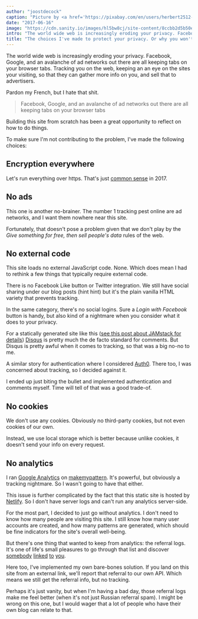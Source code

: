 ```yaml
---
author: "joostdecock"
caption: "Picture by <a href='https://pixabay.com/en/users/herbert2512-2929941/' target='_BLANK' rel='nofollow'>Herbert</a>"
date: "2017-06-16"
image: "https://cdn.sanity.io/images/hl5bw8cj/site-content/8ccbb2d5b50eb0917c6bd2befb2b098b6d667ba9-1920x1280.jpg"
intro: "The world wide web is increasingly eroding your privacy. Facebook, Google, and an avalanche of ad networks out there are all keeping tabs on your browser tabs. Tracking you on the web, keeping an an eye on the sites your visiting, so that they can gather more info on you, and sell that to advertisers."
title: "The choices I've made to protect your privacy. Or why you won't be getting any cookies. [Non traduit]"
---
```


The world wide web is increasingly eroding your privacy. Facebook, Google, and an avalanche of ad networks out there are all keeping tabs on your browser tabs. Tracking you on the web, keeping an an eye on the sites your visiting, so that they can gather more info on you, and sell that to advertisers.

Pardon my French, but I hate that shit.

> Facebook, Google, and an avalanche of ad networks out there are all keeping tabs on your browser tabs

Building this site from scratch has been a great opportunity to reflect on how to do things. 

To make sure I'm not contributing to the problem, I've made the following choices:

## Encryption everywhere

Let's run everything over https. That's just [common sense](https://letsencrypt.org/) in 2017. 

## No ads

This one is another no-brainer. The number 1 tracking pest online are ad networks, and I want them nowhere near this site. 

Fortunately, that doesn't pose a problem given that we don't play by the _Give something for free, then sell people's data_ rules of the web.

## No external code

This site loads no external JavaScript code. None. Which does mean I had to rethink a few things that typically require external code. 

There is no Facebook Like button or Twitter integration. We still have social sharing under our blog posts (hint hint) but it's the plain vanilla HTML variety that prevents tracking.

In the same category, there's no social logins. Sure a _Login with Facebook_ button is handy, but also kind of a nightmare when you consider what it does to your privacy. 

For a statically generated site like this ([see this post about JAMstack for details](/blog/freesewing-goes-jamstack/)) [Disqus](https://disqus.com/) is pretty much the de facto standard for comments. But Disqus is pretty awful when it comes to tracking, so that was a big no-no to me.

A similar story for authentication where I considered [Auth0](https://auth0.com/). There too, I was concerned about tracking, so I decided against it.

I ended up just biting the bullet and implemented authentication and comments myself. Time will tell of that was a good trade-of.

## No cookies
We don't use any cookies. Obviously no third-party cookies, but not even cookies of our own.

Instead, we use local storage which is better because unlike cookies, it doesn't send your info on every request.

## No analytics
I ran [Google Analytics](https://analytics.google.com/) on [makemypattern](https://makemypattern.com/). It's powerful, but obviously a tracking nightmare. So I wasn't going to have that either.

This issue is further complicated by the fact that this static site is hosted by [Netlify](https://www.netlify.com/). So I don't have server logs and can't run any analytics server-side.

For the most part, I decided to just go without analytics. I don't need to know how many people are visiting this site. I still know how many user accounts are created, and how many patterns are generated, which should be fine indicators for the site's overall well-being.

But there's one thing that wanted to keep from analytics: the referral logs. It's one of life's small pleasures to go through that list and discover 
[somebody](https://www.reddit.com/r/freepatterns/comments/4zh5nr/is_there_software_to_generate_sewing_patterns/) 
[linked](http://www.makery.uk/2016/08/the-refashioners-2016-joost/) 
[to](https://closetcasepatterns.com/week-sewing-blogs-vol-98/)
[you](https://opensource.com/life/16/11/free-open-sewing-patterns). 

Here too, I've implemented my own bare-bones solution. If you land on this site from an external link, we'll report that referral to our own API. Which means we still get the referral info, but no tracking.

Perhaps it's just vanity, but when I'm having a bad day, those referral logs make me feel better (when it's not just Russian referral spam). I might be wrong on this one, but I would wager that a lot of people who have their own blog can relate to that.

